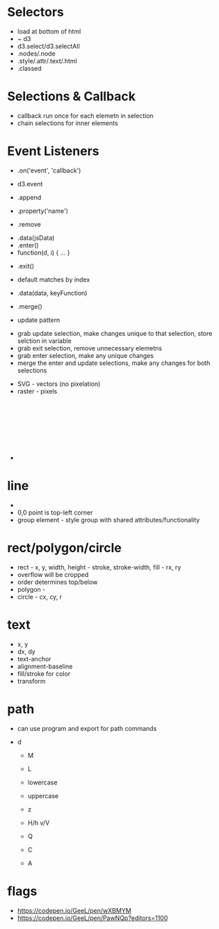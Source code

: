<!--
Data Driven Documents (D3)
 -->

# Selectors

* load at bottom of html <!-- <script src="https://d3js.org/d3.v4.js"></script> -->
* ~ d3 <!-- console to check loaded -->
* d3.select/d3.selectAll
* .nodes/.node <!-- select element - usually don't want to -->
* .style/.attr/.text/.html <!-- select or set -->
* .classed <!-- set/remove classes -->

# Selections & Callback

* callback run once for each elemetn in selection
* chain selections for inner elements

# Event Listeners

* .on('event', 'callback') <!-- remove with null as callback -->
* d3.event <!-- event object in callback -->

* .append
* .property('name') <!-- e.g value -->
* .remove <!-- remove element from DOM -->

<!--
Data Joins & Update Patterns
 -->

* .data(jsData)
* .enter()
* function(d, i) { ... }

 <!--
 Exit Selections & Key Functions
  -->

* .exit() <!-- remove from data and then update -->
* default matches by index <!-- will remove last ones -->
* .data(data, keyFunction) <!-- tell d3 how to match data w/ elements -->

* .merge() <!-- merge selction & new selction together -->
* update pattern

- grab update selection, make changes unique to that selection, store selction in variable
- grab exit selection, remove unnecessary elemetns
- grab enter selection, make any unique changes
- merge the enter and update selections, make any changes for both selections

<!--
SVG
 -->

* SVG - vectors (no pixelation) <!-- lines & curves -->
* raster - pixels <!-- scale pixelates -->
* <svg> - best practice include metadata - <!-- version, baseProfile, xmlns -->

# line

* <line x1='' y1='' x2='' y2='' stroke-width='' stroke='colour' /> <!-- stroke-width needed -->
* 0,0 point is top-left corner <!-- y-axis is downwards -->
* group element - style group with shared attributes/functionality
  <!-- https://codepen.io/GeeL/pen/xzbKbM?editors=1100 -->

# rect/polygon/circle

* rect - x, y, width, height - stroke, stroke-width, fill - rx, ry <!-- rounding -->
* overflow will be cropped
* order determines top/below <!-- no z-index -->
  <!-- https://codepen.io/GeeL/pen/GGgoMa?editors=1100 -->
* polygon - <!-- set of points joined by straight lines -->
* circle - cx, cy, r <!-- center point and radius -->

# text

* x, y <!-- bottom left corner of text -->
* dx, dy <!-- shift text -->
* text-anchor <!-- start/middle/end - horizontal align -->
* alignment-baseline <!-- vertical align e.g. middle -->
* fill/stroke for color
* transform <!-- for rotating etc -->

# path

* can use program and export for path commands
* d <!-- path to draw - default no stroke & black fill-->

  * M <!-- move cursor - don't draw -->
  * L <!-- draw line from current pos to point specified -->
  * lowercase <!-- distance from current position -->
  * uppercase <!-- point to go to -->

  * z <!-- straight line back to starting pos -->
  * H/h v/V <!-- horizontal/vertical line -->

  * Q <!-- quadratic curve -->
  * C <!-- cubic curve -->
  * A <!-- circular arc -->

# flags

* https://codepen.io/GeeL/pen/wXBMYM
* https://codepen.io/GeeL/pen/PawNQp?editors=1100
